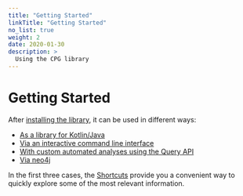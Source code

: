 ```yaml
---
title: "Getting Started"
linkTitle: "Getting Started"
no_list: true
weight: 2
date: 2020-01-30
description: >
  Using the CPG library
---
```



# Getting Started

After [installing the library](./installation), it can be used in different ways:

* [As a library for Kotlin/Java](./library)
* [Via an interactive command line interface](./cli)
* [With custom automated analyses using the Query API](./query)
* [Via neo4j](./neo4j)


In the first three cases, the [Shortcuts](./shortcuts) provide you a convenient way to
quickly explore some of the most relevant information.

